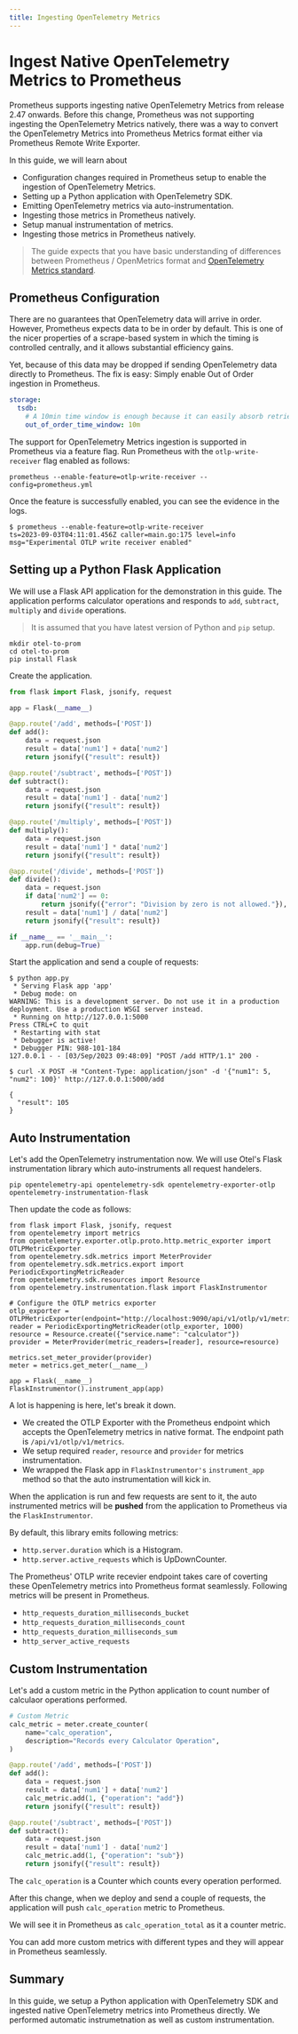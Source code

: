 ```yaml
---
title: Ingesting OpenTelemetry Metrics
---
```


# Ingest Native OpenTelemetry Metrics to Prometheus

Prometheus supports ingesting native OpenTelemetry Metrics from release 2.47 onwards. Before this change, Prometheus was not supporting ingesting the OpenTelemetry Metrics natively, there was a way to convert the OpenTelemetry Metrics into Prometheus Metrics format either via Prometheus Remote Write Exporter.

In this guide, we will learn about

- Configuration changes required in Prometheus setup to enable the ingestion of OpenTelemetry Metrics.
- Setting up a Python application with OpenTelemetry SDK.
- Emitting OpenTelemetry metrics via auto-instrumentation.
- Ingesting those metrics in Prometheus natively.
- Setup manual instrumentation of metrics.
- Ingesting those metrics in Prometheus natively.

> The guide expects that you have basic understanding of differences between Prometheus / OpenMetrics format and [OpenTelemetry Metrics standard](https://opentelemetry.io/docs/specs/otel/metrics/).

## Prometheus Configuration

There are no guarantees that OpenTelemetry data will arrive in order. However, Prometheus expects data to be in order by default. This is one of the nicer properties of a scrape-based system in which the timing is controlled centrally, and it allows substantial efficiency gains.

Yet, because of this data may be dropped if sending OpenTelemetry data directly to Prometheus. The fix is easy: Simply enable Out of Order ingestion in Prometheus.


``` yaml
storage:
  tsdb:
    # A 10min time window is enough because it can easily absorb retries and network delays.
    out_of_order_time_window: 10m
```

The support for OpenTelemetry Metrics ingestion is supported in Prometheus via a feature flag. Run Prometheus with the `otlp-write-receiver` flag enabled as follows:

``` shell
prometheus --enable-feature=otlp-write-receiver --config=prometheus.yml
```

Once the feature is successfully enabled, you can see the evidence in the logs.

``` shell
$ prometheus --enable-feature=otlp-write-receiver
ts=2023-09-03T04:11:01.456Z caller=main.go:175 level=info msg="Experimental OTLP write receiver enabled"
```

## Setting up a Python Flask Application

We will use a Flask API application for the demonstration in this guide. The application performs calculator operations and responds to `add`, `subtract`, `multiply` and `divide` operations.

> It is assumed that you have latest version of Python and `pip` setup.

``` shell
mkdir otel-to-prom
cd otel-to-prom
pip install Flask
```

Create the application.

``` python
from flask import Flask, jsonify, request

app = Flask(__name__)

@app.route('/add', methods=['POST'])
def add():
    data = request.json
    result = data['num1'] + data['num2']
    return jsonify({"result": result})

@app.route('/subtract', methods=['POST'])
def subtract():
    data = request.json
    result = data['num1'] - data['num2']
    return jsonify({"result": result})

@app.route('/multiply', methods=['POST'])
def multiply():
    data = request.json
    result = data['num1'] * data['num2']
    return jsonify({"result": result})

@app.route('/divide', methods=['POST'])
def divide():
    data = request.json
    if data['num2'] == 0:
        return jsonify({"error": "Division by zero is not allowed."}), 400
    result = data['num1'] / data['num2']
    return jsonify({"result": result})

if __name__ == '__main__':
    app.run(debug=True)

```

Start the application and send a couple of requests:

``` shell
$ python app.py
 * Serving Flask app 'app'
 * Debug mode: on
WARNING: This is a development server. Do not use it in a production deployment. Use a production WSGI server instead.
 * Running on http://127.0.0.1:5000
Press CTRL+C to quit
 * Restarting with stat
 * Debugger is active!
 * Debugger PIN: 988-101-184
127.0.0.1 - - [03/Sep/2023 09:48:09] "POST /add HTTP/1.1" 200 -
```

``` shell
$ curl -X POST -H "Content-Type: application/json" -d '{"num1": 5, "num2": 100}' http://127.0.0.1:5000/add

{
  "result": 105
}
```

## Auto Instrumentation

Let's add the OpenTelemetry instrumentation now. We will use Otel's Flask instrumentation library which auto-instruments all request handelers.

``` shell
pip opentelemetry-api opentelemetry-sdk opentelemetry-exporter-otlp opentelemetry-instrumentation-flask
```

Then update the code as follows:

``` shell
from flask import Flask, jsonify, request
from opentelemetry import metrics
from opentelemetry.exporter.otlp.proto.http.metric_exporter import OTLPMetricExporter
from opentelemetry.sdk.metrics import MeterProvider
from opentelemetry.sdk.metrics.export import PeriodicExportingMetricReader
from opentelemetry.sdk.resources import Resource
from opentelemetry.instrumentation.flask import FlaskInstrumentor

# Configure the OTLP metrics exporter
otlp_exporter = OTLPMetricExporter(endpoint="http://localhost:9090/api/v1/otlp/v1/metrics")
reader = PeriodicExportingMetricReader(otlp_exporter, 1000)
resource = Resource.create({"service.name": "calculator"})
provider = MeterProvider(metric_readers=[reader], resource=resource)

metrics.set_meter_provider(provider)
meter = metrics.get_meter(__name__)

app = Flask(__name__)
FlaskInstrumentor().instrument_app(app)
```

A lot is happening is here, let's break it down.

- We created the OTLP Exporter with the Prometheus endpoint which accepts the OpenTelemetry metrics in native format. The endpoint path is `/api/v1/otlp/v1/metrics`.
- We setup required `reader`, `resource` and `provider` for metrics instrumentation.
- We wrapped the Flask app in `FlaskInstrumentor's` `instrument_app` method so that the auto instrumentation will kick in.

When the application is run and few requests are sent to it, the auto instrumented metrics will be **pushed** from the application to Prometheus via the `FlaskInstrumentor`.

By default, this library emits following metrics:

- `http.server.duration` which is a Histogram.
- `http.server.active_requests` which is UpDownCounter.

The Prometheus' OTLP write recevier endpoint takes care of coverting these OpenTelemetry metrics into Prometheus format seamlessly. Following metrics will be present in Prometheus.

- `http_requests_duration_milliseconds_bucket`
- `http_requests_duration_milliseconds_count`
- `http_requests_duration_milliseconds_sum`
- `http_server_active_requests`

## Custom Instrumentation

Let's add a custom metric in the Python application to count number of calculaor operations performed.

``` python
# Custom Metric
calc_metric = meter.create_counter(
    name="calc_operation",
    description="Records every Calculator Operation",
)

@app.route('/add', methods=['POST'])
def add():
    data = request.json
    result = data['num1'] + data['num2']
    calc_metric.add(1, {"operation": "add"})
    return jsonify({"result": result})

@app.route('/subtract', methods=['POST'])
def subtract():
    data = request.json
    result = data['num1'] - data['num2']
    calc_metric.add(1, {"operation": "sub"})
    return jsonify({"result": result})
```

The `calc_operation` is a Counter which counts every operation performed.

After this change, when we deploy and send a couple of requests, the application will push `calc_operation` metric to Prometheus.

We will see it in Prometheus as `calc_operation_total` as it a counter metric.

You can add more custom metrics with different types and they will appear in Prometheus seamlessly.

## Summary

In this guide, we setup a Python application with OpenTelemetry SDK and ingested native OpenTelemetry metrics into Prometheus directly. We performed automatic instrumetnation as well as custom instrumentation.
